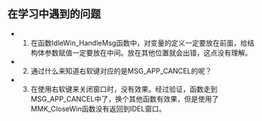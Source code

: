 ## 在学习中遇到的问题

  * 1. 在函数IdleWin_HandleMsg函数中，对变量的定义一定要放在前面，给结构体参数赋值一定要放在中间。放在其他位置就会出错，这点没有理解。
  * 2. 通过什么来知道右软键对应的是MSG\_APP\_CANCEL的呢？
  * 3. 在使用右软键来关闭窗口时，没有效果。经过验证，函数走到MSG\_APP\_CANCEL中了，换个其他函数有效果，但是使用了MMK\_CloseWin函数没有返回到IDEL窗口。
